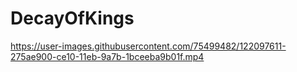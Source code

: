 # DecayOfKings

https://user-images.githubusercontent.com/75499482/122097611-275ae900-ce10-11eb-9a7b-1bceeba9b01f.mp4

